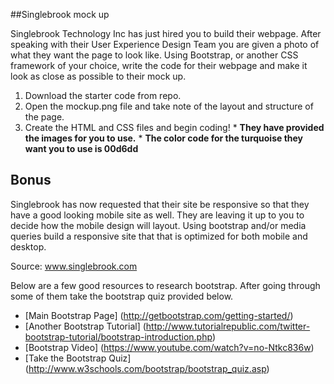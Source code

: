 ##Singlebrook mock up

Singlebrook Technology Inc has just hired you to build their webpage.  After speaking with their User Experience Design Team you are given a photo of what they want the page to look like.  Using Bootstrap, or another CSS framework of your choice, write the code for their webpage and make it look as close as possible to their mock up. 
  1. Download the starter code from repo.
  2. Open the mockup.png file and take note of the layout and structure of the page.
  3. Create the HTML and CSS files and begin coding!
    * **They have provided the images for you to use.**
    * **The color code for the turquoise they want you to use is 00d6dd**

## Bonus

Singlebrook has now requested that their site be responsive so that they have a good looking mobile site as well.  They are leaving it up to you to decide how the mobile design will layout. Using bootstrap and/or media queries build a responsive site that that is optimized for both mobile and desktop.


Source: www.singlebrook.com

Below are a few good resources to research bootstrap.  After going through some of them take the bootstrap quiz provided below.

* [Main Bootstrap Page] (http://getbootstrap.com/getting-started/)
* [Another Bootstrap Tutorial] (http://www.tutorialrepublic.com/twitter-bootstrap-tutorial/bootstrap-introduction.php)
* [Bootstrap Video] (https://www.youtube.com/watch?v=no-Ntkc836w)
* [Take the Bootstrap Quiz] (http://www.w3schools.com/bootstrap/bootstrap_quiz.asp)

